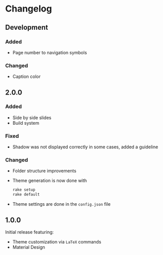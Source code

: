 # Changelog

## Development

### Added

- Page number to navigation symbols

### Changed

- Caption color

## 2.0.0

### Added

- Side by side slides
- Build system

### Fixed

- Shadow was not displayed correctly in some cases, added a guideline

### Changed

- Folder structure improvements
- Theme generation is now done with

    ```bash
    rake setup
    rake default
    ```

- Theme settings are done in the `config.json` file

## 1.0.0

Initial release featuring:

- Theme customization via `LaTeX` commands
- Material Design

